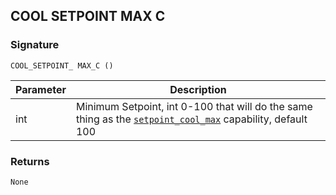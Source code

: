 ## COOL SETPOINT MAX C


### Signature

`COOL_SETPOINT_ MAX_C ()`


| Parameter | Description |
| --- | --- |
| int | Minimum Setpoint, int 0-100 that will do the same thing as the [`setpoint_cool_max`][1] capability, default 100 |


### Returns

`None
`

[1]:	https://snap-one.github.io/docs-driverworks-proxyprotocol/#thermostat-capabilities